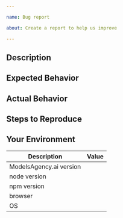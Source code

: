 ```yaml
---

name: Bug report

about: Create a report to help us improve

---
```



<!-- thanks for reaching out -->

<!-- before you proceed, please read and follow the instructions -->

<!-- feel free to add any supporting media such as screenshots or gifs -->


## Description

<!-- describe your issue - a clear and concise description of what the bug is -->


## Expected Behavior

<!-- describe the expected behavior -->


## Actual Behavior

<!-- describe what actually happened -->


## Steps to Reproduce

<!-- uncomment the following and list the steps -->
<!--
1. 
2. 
3. 
-->


## Your Environment

| Description           | Value                                           |
|-----------------------|-------------------------------------------------|
| ModelsAgency.ai version | <!-- add your ModelsAgency.ai version here -->    |
| node version          | <!-- add your node version here -->             |
| npm version           | <!-- add your npm version here -->              |
| browser               | <!-- add your browser and it's version here --> |
| OS                    | <!-- add your OS details here -->               |


<!-- don't hesitate to add any other relevant details -->

<!-- thanks! -->
